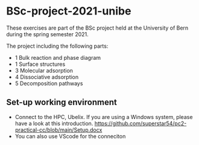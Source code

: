 # BSc-project-2021-unibe

These exercises are part of the BSc project held at the University of Bern during the spring semester 2021.

The project including the following parts:
* 1 Bulk reaction and phase diagram
* 1 Surface structures
* 3 Molecular adsorption
* 4 Dissociative adsorption
* 5 Decomposition pathways


## Set-up working environment
* Connect to the HPC, Ubelix. If you are using a Windows system, please have a look at this introduction.
https://github.com/superstar54/pc2-practical-cc/blob/main/Setup.docx
* You can also use VScode for the conneciton


